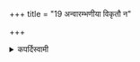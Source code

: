 +++
title = "19 अन्वारम्भणीया विकृतौ न"

+++

<details><summary>कपर्दिस्वामी</summary>


<details>

<details><summary>हरदत्तः</summary>


<details>

<details><summary>Müller</summary>

The Anvārambhaṇīyā or initiatory ceremony does not take place in a Vikṛti, because the Vikṛtis would fall within the time of the Prakṛti, and the Anvārambhaṇīyā has but one object, namely (the initiation of) the Darśa-pūrṇamāsa sacrifice.

#####  Commentary

The Anvārambhaṇīyā ceremony has to be performed by those who begin the Darśa-pūrṇamāsa sacrifice. It has thus one object only, and is never enjoined for any other cause. It is not therefore transferred to any Vikṛti, such as the Saurya ceremony, &c. The Darśa-pūrṇamāsa sacrifice having to be performed during the whole of life, or during thirty years, the Vikṛtis would necessarily fall within the same space of time. The initiatory ceremony has reference to the Darśa-pūrṇamāsa sacrifice only, and thus serves as an introduction to all the Vikṛtis, without having to be repeated for each.
</details>

<details><summary>थिते</summary>

अन्वारम्भणीया विकृतौ न स्यात्प्रकृतिकालमध्यत्वात् । कृता हि तदर्थेन १९
</details>
